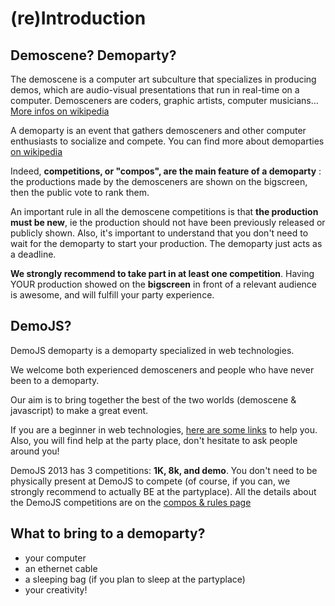 
# (re)Introduction

## Demoscene? Demoparty?
The demoscene is a computer art subculture that specializes in producing demos, which are audio-visual presentations that run in real-time on a computer. Demosceners are coders, graphic artists, computer musicians… [More infos on wikipedia](http://en.wikipedia.org/wiki/Demoscene)

A demoparty is an event that gathers demosceners and other computer enthusiasts to socialize and compete. You can find more about demoparties [on wikipedia](http://en.wikipedia.org/wiki/Demoparty) 
        
Indeed, **competitions, or "compos", are the main feature of a demoparty**&nbsp;: the productions made by the demosceners are shown on the bigscreen, then the public vote to rank them. 

An important rule in all the demoscene competitions is that **the production must be new**, ie the production should not have been previously released or publicly shown. Also, it's important to understand that you don't need to wait for the demoparty to start your production. The demoparty just acts as a deadline.

**We strongly recommend to take part in at least one competition**. Having YOUR production showed on the **bigscreen** in front of a relevant audience is awesome, and will fulfill your party experience.

## DemoJS?
DemoJS demoparty is a demoparty specialized in web technologies.

We welcome both experienced demosceners and people who have never been to a demoparty.

Our aim is to bring together the best of the two worlds (demoscene &amp; javascript) to make a great event.

If you are a beginner in web technologies, [here are some links](#tips) to help you. Also, you will find help at the party place, don't hesitate to ask people around you! 

DemoJS 2013 has 3 competitions: **1K, 8k, and demo**. You don't need to be physically present at DemoJS to compete (of course, if you can, we strongly recommend to actually BE at the partyplace). All the details about the DemoJS competitions are on the [compos & rules page](#compo)

## What to bring to a demoparty?
 * your computer
 * an ethernet cable
 * a sleeping bag (if you plan to sleep at the partyplace)
 * your creativity!
     
